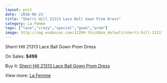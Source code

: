 ```yaml
---
layout: post
date: '2018-06-21'
title: "Sherri Hill 21313 Lace Ball Gown Prom Dress"
category: La Femme
tags: ["lace","crazy","special","gown","prom"]
image: http://img.eudances.com/11204-thickbox_default/sherri-hill-21313-lace-ball-gown-prom-dress.jpg
---
```

Sherri Hill 21313 Lace Ball Gown Prom Dress

On Sales: **$496**
<a href="https://www.eudances.com/en/la-femme/3572-sherri-hill-21313-lace-ball-gown-prom-dress.html"><amp-img layout="responsive" width="600" height="600" src="//img.eudances.com/11204-thickbox_default/sherri-hill-21313-lace-ball-gown-prom-dress.jpg" alt="Sherri Hill 21313 Lace Ball Gown Prom Dress 0" /></a>
<a href="https://www.eudances.com/en/la-femme/3572-sherri-hill-21313-lace-ball-gown-prom-dress.html"><amp-img layout="responsive" width="600" height="600" src="//img.eudances.com/11206-thickbox_default/sherri-hill-21313-lace-ball-gown-prom-dress.jpg" alt="Sherri Hill 21313 Lace Ball Gown Prom Dress 1" /></a>
<a href="https://www.eudances.com/en/la-femme/3572-sherri-hill-21313-lace-ball-gown-prom-dress.html"><amp-img layout="responsive" width="600" height="600" src="//img.eudances.com/11205-thickbox_default/sherri-hill-21313-lace-ball-gown-prom-dress.jpg" alt="Sherri Hill 21313 Lace Ball Gown Prom Dress 2" /></a>

Buy it: [Sherri Hill 21313 Lace Ball Gown Prom Dress](https://www.eudances.com/en/la-femme/3572-sherri-hill-21313-lace-ball-gown-prom-dress.html "Sherri Hill 21313 Lace Ball Gown Prom Dress")

View more: [La Femme](https://www.eudances.com/en/72-La-Femme "La Femme")